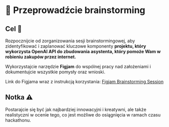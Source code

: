 # 🧠 Przeprowadźcie brainstorming

## Cel 🎯

Rozpocznijcie od zorganizowania sesji brainstormingowej, aby zidentyfikować i zaplanować kluczowe komponenty **projektu, który wykorzysta OpenAI API do zbudowania asystenta, który pomoże Wam w robieniu zakupów przez internet.**

Wykorzystajcie narzędzie **Figjam** do wspólnej pracy nad założeniami i dokumentujcie wszystkie pomysły oraz wnioski.

Link do Figjama wraz z instrukcją korzystania: [Figjam Brainstorming Session](https://www.figma.com/file/Y6MgeanTTv64crrmNF0A3E/Brainstorming-Session?type=whiteboard&node-id=0%3A1&t=giMGw8iTAEu57WAt-1)

## Notka ⚠️

Postarajcie się być jak najbardziej innowacyjni i kreatywni, ale także realistyczni w ocenie tego, co jest możliwe do osiągnięcia w ramach czasu hackathonu.